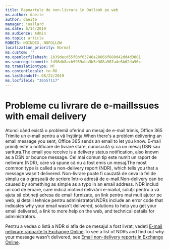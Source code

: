 ```yaml
---
title: Rapoartele de non-livrare în Outlook pe web
ms.author: daeite
author: daeite
manager: joallard
ms.date: 6/14/2019
ms.audience: Admin
ms.topic: article
ROBOTS: NOINDEX, NOFOLLOW
localization_priority: Normal
ms.custom: ''
ms.openlocfilehash: 1b39decd55f0bf63746a28866f880d42dd4d3001
ms.sourcegitcommit: 1d98db8acb9959aba3b5e308a567ade6b62da56c
ms.translationtype: MT
ms.contentlocale: ro-RO
ms.lasthandoff: 08/22/2019
ms.locfileid: "36557117"
---
```

# <a name="issues-with-email-delivery"></a><span data-ttu-id="5a83c-102">Probleme cu livrare de e-mail</span><span class="sxs-lookup"><span data-stu-id="5a83c-102">Issues with email delivery</span></span>

<span data-ttu-id="5a83c-103">Atunci când există o problemă oferind un mesaj de e-mail trimis, Office 365 Trimite un e-mail pentru a vă înştiinţa.</span><span class="sxs-lookup"><span data-stu-id="5a83c-103">When there's a problem delivering an email message you sent, Office 365 sends an email to let you know.</span></span> <span data-ttu-id="5a83c-104">E-mail primiţi este o notificare de livrare stare, cunoscută și ca un mesaj DSN sau saritura.</span><span class="sxs-lookup"><span data-stu-id="5a83c-104">The email you receive is a delivery status notification, also known as a DSN or bounce message.</span></span> <span data-ttu-id="5a83c-105">Cel mai comun tip este numit un raport de nelivrare (NDR), care vă spune că nu a fost emis un mesaj.</span><span class="sxs-lookup"><span data-stu-id="5a83c-105">The most common type is called a non-delivery report (NDR), which tells you that a message wasn't delivered.</span></span> <span data-ttu-id="5a83c-106">Non-livrare poate fi cauzată de ceva la fel de simplu ca o greşeală de scriere într-o adresă de e-mail.</span><span class="sxs-lookup"><span data-stu-id="5a83c-106">Non-delivery can be caused by something as simple as a typo in an email address.</span></span> <span data-ttu-id="5a83c-107">NDR includ un cod de eroare, care indică motivul nelivrării e-mailul, soluţii pentru a vă ajuta să obţineţi adresa de email furnizate, un link pentru mai mult ajutor pe web, şi detalii tehnice pentru administratori.</span><span class="sxs-lookup"><span data-stu-id="5a83c-107">NDRs include an error code that indicates why your email wasn't delivered, solutions to help you get your email delivered, a link to more help on the web, and technical details for administrators.</span></span>

<span data-ttu-id="5a83c-108">Pentru a vedea o listă a NDR si afla de ce mesajul a fost livrat, vedeți [E-mail nelivrare rapoarte în Exchange Online](https://docs.microsoft.com/exchange/mail-flow-best-practices/non-delivery-reports-in-exchange-online/non-delivery-reports-in-exchange-online).</span><span class="sxs-lookup"><span data-stu-id="5a83c-108">To see a list of NDRs and find out why your message wasn't delivered, see [Email non-delivery reports in Exchange Online](https://docs.microsoft.com/exchange/mail-flow-best-practices/non-delivery-reports-in-exchange-online/non-delivery-reports-in-exchange-online).</span></span>